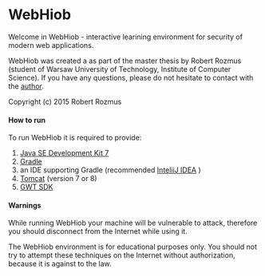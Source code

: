 # WebHiob

Welcome in WebHiob - interactive learining environment for security of modern web applications.

WebHiob was created a as part of the master thesis by Robert Rozmus (student of Warsaw University of Technology, Institute  of Computer Science).
If you have any questions, please do not hesitate to contact with the <a href="mailto:robertrozmusjob@gmail.com">author</a>.

Copyright (c) 2015 Robert Rozmus

<h4>How to run</h4>

To run WebHiob it is required to provide:
<ol>
  <li>  <a href="http://www.oracle.com/technetwork/java/javase/downloads/jdk7-downloads-1880260.html">Java SE Development Kit 7  </a> </li>
<li> <a href="https://gradle.org">Gradle</a> </li>
<li> an IDE supporting Gradle (recommended  <a href="https://www.jetbrains.com/idea">InteliiJ IDEA</a> )</li>
<li> <a href="http://tomcat.apache.org">Tomcat</a> (version 7 or 8) </li>
<li> <a href="http://www.gwtproject.org/download.html">GWT SDK</a> </li>
</ol>



<h4>Warnings</h4>
While running WebHiob your machine will be vulnerable to attack, therefore you should disconnect from the Internet while using it.

The WebHiob environment is for educational purposes only. You should not try to attempt these techniques on the Internet without authorization, because it is against to the law.
